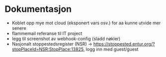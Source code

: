 # Dokumentasjon 



* Koblet opp mye mot cloud (eksponert vars osv.) for aa kunne utvide mer senere 
* flammemail referanse til IT project  
* legg til screenshot av webhook-config (sladd nøkler)
* Nasjonalt stoppestedsregister (NSR) -> https://stoppested.entur.org/?stopPlaceId=NSR:StopPlace:13825, logg inn med guest/guest